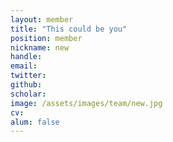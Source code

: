 ```yaml
---
layout: member
title: "This could be you"
position: member
nickname: new
handle: 
email: 
twitter: 
github: 
scholar: 
image: /assets/images/team/new.jpg
cv: 
alum: false
---
```


